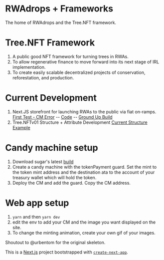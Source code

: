 # RWAdrops + Frameworks
The home of RWAdrops and the Tree.NFT framework.

# Tree.NFT Framework
1. A public good NFT framework for turning trees in RWAs. 
2. To allow regenerative finance to move forward into its next stage of IRL implementation.
3. To create easily scalable decentralized projects of conservation, reforestation, and production.

# Current Development
1. Next.JS storefront for launching RWAs to the public via fiat on-ramps. [First Test - CM Error](https://trees-nft.vercel.app/) -- [Code](https://github.com/tiamoesg/trees.NFT/tree/main/pages) -- [Ground Up Build](https://github.com/tiamoesg/RWAdrops.store)
2. Tree.NFTv01 Structure + Attribute Development [Current Structure Example](https://github.com/tiamoesg/trees.NFT/blob/main/tree-nft.json) 

# Candy machine setup
1. Download sugar's latest [build](https://github.com/metaplex-foundation/sugar/tree/alpha+CMv3)
2. Create a candy machine with the tokenPayment guard. Set the mint to the token mint address and the destination ata to the account of your treasury wallet which will hold the token.
3. Deploy the CM and add the guard. Copy the CM address.

# Web app setup
1. ```yarn``` and then ```yarn dev```
2. edit the env to add your CM and the image you want displayed on the site.
3. To change the minting animation, create your own gif of your images.

Shoutout to @urbentom for the original skeleton.

This is a [Next.js](https://nextjs.org/) project bootstrapped with [`create-next-app`](https://github.com/vercel/next.js/tree/canary/packages/create-next-app).
